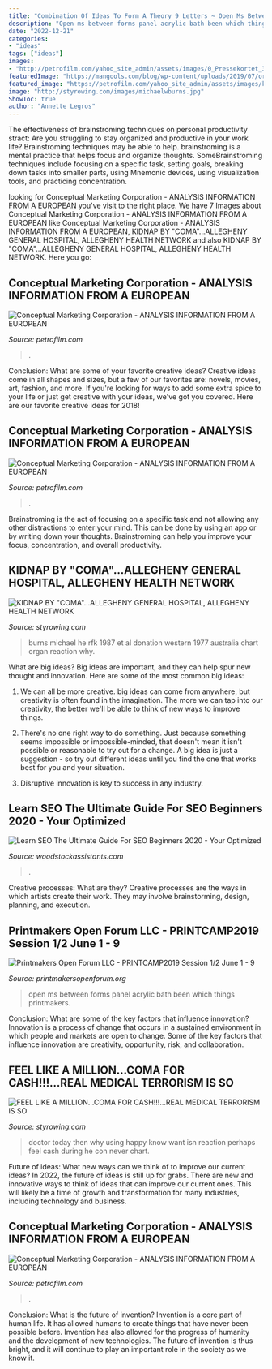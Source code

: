 ```yaml
---
title: "Combination Of Ideas To Form A Theory 9 Letters ~ Open Ms Between Forms Panel Acrylic Bath Been Which Things Printmakers"
description: "Open ms between forms panel acrylic bath been which things printmakers"
date: "2022-12-21"
categories:
- "ideas"
tags: ["ideas"]
images:
- "http://petrofilm.com/yahoo_site_admin/assets/images/0_Pressekortet_3C.33855918_std.jpg"
featuredImage: "https://mangools.com/blog/wp-content/uploads/2019/07/original-research.jpg"
featured_image: "https://petrofilm.com/yahoo_site_admin/assets/images/kish_island_iran.29124452_std.jpg"
image: "http://styrowing.com/images/michaelwburns.jpg"
ShowToc: true
author: "Annette Legros"
---
```



The effectiveness of brainstroming techniques on personal productivity
stract:
Are you struggling to stay organized and productive in your work life? Brainstroming techniques may be able to help. brainstroming is a mental practice that helps focus and organize thoughts. SomeBrainstroming techniques include focusing on a specific task, setting goals, breaking down tasks into smaller parts, using Mnemonic devices, using visualization tools, and practicing concentration.

	

		
looking for Conceptual Marketing Corporation - ANALYSIS INFORMATION FROM A EUROPEAN you've visit to the right place. We have 7 Images about Conceptual Marketing Corporation - ANALYSIS INFORMATION FROM A EUROPEAN like Conceptual Marketing Corporation - ANALYSIS INFORMATION FROM A EUROPEAN, KIDNAP BY &quot;COMA&quot;...ALLEGHENY GENERAL HOSPITAL, ALLEGHENY HEALTH NETWORK and also KIDNAP BY &quot;COMA&quot;...ALLEGHENY GENERAL HOSPITAL, ALLEGHENY HEALTH NETWORK. Here you go:
		
    
## Conceptual Marketing Corporation - ANALYSIS INFORMATION FROM A EUROPEAN

<img loading=lazy src="https://www.petrofilm.com/yahoo_site_admin/assets/images/pettersen.15451026_std.jpg" onerror="this.onerror=null;this.src='https://tse4.mm.bing.net/th?id=OIP.0lhIWCBOZZmdEitbVDkToQAAAA&amp;pid=15.1';" alt="Conceptual Marketing Corporation - ANALYSIS INFORMATION FROM A EUROPEAN">

_Source: petrofilm.com_

>. 

	

Conclusion: What are some of your favorite creative ideas?
Creative ideas come in all shapes and sizes, but a few of our favorites are: novels, movies, art, fashion, and more. If you're looking for ways to add some extra spice to your life or just get creative with your ideas, we've got you covered. Here are our favorite creative ideas for 2018!

    
## Conceptual Marketing Corporation - ANALYSIS INFORMATION FROM A EUROPEAN

<img loading=lazy src="https://petrofilm.com/yahoo_site_admin/assets/images/kish_island_iran.29124452_std.jpg" onerror="this.onerror=null;this.src='https://tse2.mm.bing.net/th?id=OIP.vjuggJ0ntDy6je3WaJzUHAHaDA&amp;pid=15.1';" alt="Conceptual Marketing Corporation - ANALYSIS INFORMATION FROM A EUROPEAN">

_Source: petrofilm.com_

>. 

	

Brainstroming is the act of focusing on a specific task and not allowing any other distractions to enter your mind. This can be done by using an app or by writing down your thoughts. Brainstroming can help you improve your focus, concentration, and overall productivity.

    
## KIDNAP BY &quot;COMA&quot;...ALLEGHENY GENERAL HOSPITAL, ALLEGHENY HEALTH NETWORK

<img loading=lazy src="http://styrowing.com/images/michaelwburns.jpg" onerror="this.onerror=null;this.src='https://tse3.mm.bing.net/th?id=OIP.69YAa296aj3kOOT4Gl6yqAHaLI&amp;pid=15.1';" alt="KIDNAP BY &quot;COMA&quot;...ALLEGHENY GENERAL HOSPITAL, ALLEGHENY HEALTH NETWORK">

_Source: styrowing.com_

>burns michael he rfk 1987 et al donation western 1977 australia chart organ reaction why. 

	

What are big ideas?
Big ideas are important, and they can help spur new thought and innovation. Here are some of the most common big ideas:
1. We can all be more creative. big ideas can come from anywhere, but creativity is often found in the imagination. The more we can tap into our creativity, the better we'll be able to think of new ways to improve things.

2. There's no one right way to do something. Just because something seems impossible or impossible-minded, that doesn't mean it isn't possible or reasonable to try out for a change. A big idea is just a suggestion - so try out different ideas until you find the one that works best for you and your situation.

3. Disruptive innovation is key to success in any industry.

    
## Learn SEO The Ultimate Guide For SEO Beginners 2020 - Your Optimized

<img loading=lazy src="https://mangools.com/blog/wp-content/uploads/2019/07/original-research.jpg" onerror="this.onerror=null;this.src='https://tse1.mm.bing.net/th?id=OIP.m-bEms4SgQZh_QFXWnbxggHaFA&amp;pid=15.1';" alt="Learn SEO The Ultimate Guide For SEO Beginners 2020 - Your Optimized">

_Source: woodstockassistants.com_

>. 

	

Creative processes: What are they?
Creative processes are the ways in which artists create their work. They may involve brainstorming, design, planning, and execution.

    
## Printmakers Open Forum LLC - PRINTCAMP2019 Session 1/2 June 1 - 9

<img loading=lazy src="http://www.printmakersopenforum.org/yahoo_site_admin/assets/images/Emily_Orzech.117125430_std.jpg" onerror="this.onerror=null;this.src='https://tse1.mm.bing.net/th?id=OIP.9rMEhYHdc4EM-K19oZSjvwHaDA&amp;pid=15.1';" alt="Printmakers Open Forum LLC - PRINTCAMP2019 Session 1/2 June 1 - 9">

_Source: printmakersopenforum.org_

>open ms between forms panel acrylic bath been which things printmakers. 

	

Conclusion: What are some of the key factors that influence innovation?
Innovation is a process of change that occurs in a sustained environment in which people and markets are open to change. Some of the key factors that influence innovation are creativity, opportunity, risk, and collaboration.

    
## FEEL LIKE A MILLION...COMA FOR CASH!!!...REAL MEDICAL TERRORISM IS SO

<img loading=lazy src="http://www.styrowing.com/images/BaserMedusa.jpg" onerror="this.onerror=null;this.src='https://tse4.mm.bing.net/th?id=OIP.sB3r7b1jBZOuTC2qfG1jMwHaHa&amp;pid=15.1';" alt="FEEL LIKE A MILLION...COMA FOR CASH!!!...REAL MEDICAL TERRORISM IS SO">

_Source: styrowing.com_

>doctor today then why using happy know want isn reaction perhaps feel cash during he con never chart. 

	

Future of ideas: What new ways can we think of to improve our current ideas?
In 2022, the future of ideas is still up for grabs. There are new and innovative ways to think of ideas that can improve our current ones. This will likely be a time of growth and transformation for many industries, including technology and business.

    
## Conceptual Marketing Corporation - ANALYSIS INFORMATION FROM A EUROPEAN

<img loading=lazy src="http://petrofilm.com/yahoo_site_admin/assets/images/0_Pressekortet_3C.33855918_std.jpg" onerror="this.onerror=null;this.src='https://tse4.mm.bing.net/th?id=OIP.sV1MfnM_zxunwP9IrlkS1QAAAA&amp;pid=15.1';" alt="Conceptual Marketing Corporation - ANALYSIS INFORMATION FROM A EUROPEAN">

_Source: petrofilm.com_

>. 

	

Conclusion: What is the future of invention?
Invention is a core part of human life. It has allowed humans to create things that have never been possible before. Invention has also allowed for the progress of humanity and the development of new technologies. The future of invention is thus bright, and it will continue to play an important role in the society as we know it.

